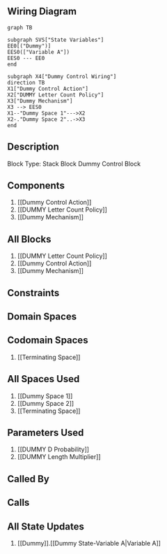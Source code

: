 ## Wiring Diagram

```mermaid
graph TB

subgraph SVS["State Variables"]
EE0[("Dummy")]
EES0(["Variable A"])
EES0 --- EE0
end

subgraph X4["Dummy Control Wiring"]
direction TB
X1["Dummy Control Action"]
X2["DUMMY Letter Count Policy"]
X3["Dummy Mechanism"]
X3 --> EES0
X1--"Dummy Space 1"--->X2
X2-."Dummy Space 2"..->X3
end
```

## Description

Block Type: Stack Block
Dummy Control Block
## Components
1. [[Dummy Control Action]]
2. [[DUMMY Letter Count Policy]]
3. [[Dummy Mechanism]]

## All Blocks
1. [[DUMMY Letter Count Policy]]
2. [[Dummy Control Action]]
3. [[Dummy Mechanism]]

## Constraints

## Domain Spaces

## Codomain Spaces
1. [[Terminating Space]]

## All Spaces Used
1. [[Dummy Space 1]]
2. [[Dummy Space 2]]
3. [[Terminating Space]]

## Parameters Used
1. [[DUMMY D Probability]]
2. [[DUMMY Length Multiplier]]

## Called By

## Calls

## All State Updates
1. [[Dummy]].[[Dummy State-Variable A|Variable A]]

